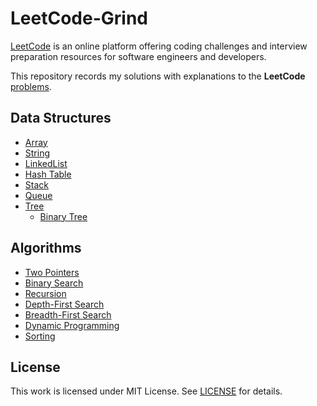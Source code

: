 # LeetCode-Grind

[LeetCode](www.leetcode.com) is an online platform offering coding challenges and interview preparation resources for software engineers and developers.

This repository records my solutions with explanations to the **LeetCode** [problems](https://leetcode.com/problemset/all/).

## Data Structures

- [Array](topics/array.md)
- [String](topics/string.md)
- [LinkedList](topics/linked-list.md)
- [Hash Table](topics/hash-table.md)
- [Stack](topics/stack.md)
- [Queue](topics/queue.md)
- [Tree](topics/tree.md)
  - [Binary Tree](topics/binary-tree.md)

## Algorithms

- [Two Pointers](topics/two-pointers.md)
- [Binary Search](topics/binary-search.md)
- [Recursion](topics/recursion.md)
- [Depth-First Search](topics/depth-first-search.md)
- [Breadth-First Search](topics/breadth-first-search.md)
- [Dynamic Programming](topics/dynamic-programming.md)
- [Sorting](topics/sorting.md)

## License

This work is licensed under MIT License. See [LICENSE](LICENSE.md) for details.
